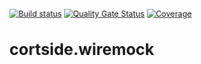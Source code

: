 [![Build status](https://ci.appveyor.com/api/projects/status/u9fckagffjd15ejt?svg=true)](https://ci.appveyor.com/project/cortside/cortside-mockserver)
[![Quality Gate Status](https://sonarcloud.io/api/project_badges/measure?project=cortside_cortside.mockserver&metric=alert_status)](https://sonarcloud.io/dashboard?id=cortside_cortside.mockserver)
[![Coverage](https://sonarcloud.io/api/project_badges/measure?project=cortside_cortside.mockserver&metric=coverage)](https://sonarcloud.io/dashboard?id=cortside_cortside.mockserver)







# cortside.wiremock